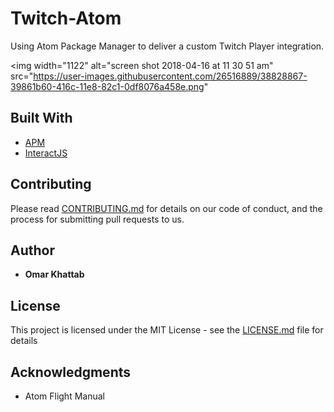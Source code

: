 # Twitch-Atom
Using Atom Package Manager to deliver a custom Twitch Player
integration.


<img width="1122" alt="screen shot 2018-04-16 at 11 30 51 am" src="https://user-images.githubusercontent.com/26516889/38828867-39861b60-416c-11e8-82c1-0df8076a458e.png"


## Built With

* [APM](https://atom.io/docs)
* [InteractJS](http://interactjs.io/)

## Contributing

Please read [CONTRIBUTING.md](https://gist.github.com/PurpleBooth/b24679402957c63ec426) for details on our code of conduct, and the process for submitting pull requests to us.

## Author

* **Omar Khattab**

## License

This project is licensed under the MIT License - see the [LICENSE.md](LICENSE.md) file for details

## Acknowledgments

* Atom Flight Manual
